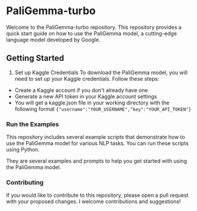 # PaliGemma-turbo

Welcome to the PaliGemma-turbo repository. This repository provides a quick start guide on how to use the PaliGemma model, a cutting-edge language model developed by Google.

## Getting Started
1. Set up Kaggle Credentials
   To download the PaliGemma model, you will need to set up your Kaggle credentials. Follow these steps:
* Create a Kaggle account if you don't already have one
* Generate a new API token in your Kaggle account settings
* You will get a kaggle.json file in your working directory with the following format
  `{"username":"YOUR_USERNAME","key":"YOUR_API_TOKEN"}`

### Run the Examples
This repository includes several example scripts that demonstrate how to use the PaliGemma model for various NLP tasks. You can run these scripts using Python.

They are several examples and prompts to help you get started with using the PaliGemma model.

### Contributing
If you would like to contribute to this repository, please open a pull request with your proposed changes. I welcome contributions and suggestions!
